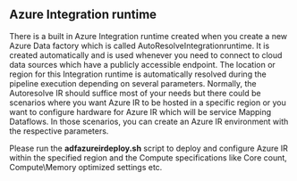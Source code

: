 
## Azure Integration runtime

There is a built in Azure Integration runtime created when you create a new Azure Data factory which is called AutoResolveIntegrationruntime. It is created automatically and is used whenever you need to connect to cloud data sources which have a publicly accessible endpoint. The location or region for this Integration runtime is automatically resolved during the pipeline execution depending on several parameters. Normally, the Autoresolve IR should suffice most of your needs but there could be scenarios where you want Azure IR to be hosted in a specific region or you want to configure hardware for Azure IR which will be service Mapping Dataflows. In those scenarios, you can create an Azure IR environment with the respective parameters.

Please run the **adfazureirdeploy.sh** script to deploy and configure Azure IR within the specified region and the Compute specifications like Core count, Compute\Memory optimized settings etc.

